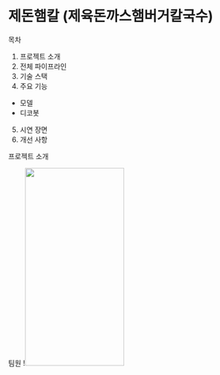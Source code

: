 제돈햄칼 (제육돈까스햄버거칼국수)
==================================
목차
1. 프로젝트 소개
2. 전체 파이프라인
3. 기술 스택
4. 주요 기능
   
  - 모델
  - 디코봇
    
5. 시연 장면
6. 개선 사항

프로젝트 소개

팀원
!<img src="https://github.com/user-attachments/assets/17984ec1-4d16-427e-89ed-ca4e42478b62.png" width="200" height="400"/>
